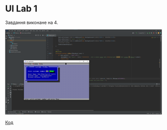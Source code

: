 # UI Lab 1

Завдання виконане на 4.


![img](https://github.com/ppc-ntu-khpi/34-tui-1-linbaz/blob/master/img/image.png)

[Код](https://github.com/ppc-ntu-khpi/34-tui-1-linbaz/tree/master/src)
